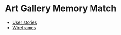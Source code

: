# Art Gallery Memory Match

* [User stories](docs/user-stories-md)
* [Wireframes](docs/wireframes.md)